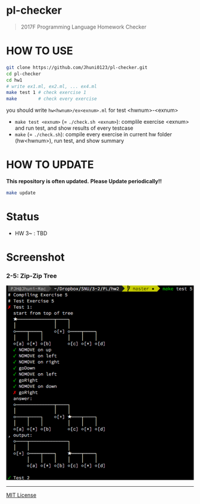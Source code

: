 # pl-checker
> 2017F Programming Language Homework Checker

# HOW TO USE
```bash
git clone https://github.com/Jhuni0123/pl-checker.git
cd pl-checker
cd hw1
# write ex1.ml, ex2.ml, ... ex4.ml
make test 1 # check exercise 1
make        # check every exercise
```
you should write `hw<hwnum>/ex<exnum>.ml` for test \<hwnum>-\<exnum>
- `make test <exnum>` (= `./check.sh <exnum>`): complile exercise \<exnum> and run test, and show results of every testcase
- `make` (= `./check.sh`): compile every exercise in current hw folder (hw\<hwnum>), run test, and show summary

# HOW TO UPDATE
**This repository is often updated.**
**Please Update periodically!!**
```bash
make update
```

# Status
- HW 3~ : TBD

# Screenshot
### 2-5: Zip-Zip Tree
![2-5](img/PL_2-5.png)

---
[MIT License](LICENSE)
